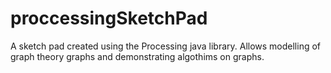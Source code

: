 # proccessingSketchPad
 
A sketch pad created using the Processing java library. Allows modelling of graph theory graphs and demonstrating algothims on graphs.
